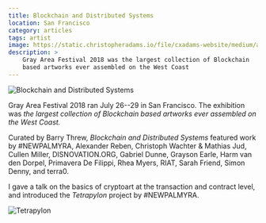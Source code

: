 ```yaml
---
title: Blockchain and Distributed Systems
location: San Francisco
category: articles
tags: artist
image: https://static.christopheradams.io/file/cxadams-website/medium/albums/2018/20180725-20180729_SanFrancisco_GrayArea/20180725-20180729_SanFrancisco_GrayArea_L1002528-0.jpg
description: >
    Gray Area Festival 2018 was the largest collection of Blockchain
    based artworks ever assembled on the West Coast
---
```


![Blockchain and Distributed
Systems](https://static.christopheradams.io/file/cxadams-website/medium/albums/2018/20180730-20180730_SanFrancisco_GrayArea/20180730-20180730_SanFrancisco_GrayArea_L1003046-0.jpg)

Gray Area Festival 2018 ran July 26--29 in San Francisco. The exhibition
was *the largest collection of Blockchain based artworks ever assembled
on the West Coast.*

Curated by Barry Threw, *Blockchain and Distributed Systems* featured
work by #NEWPALMYRA, Alexander Reben, Christoph Wachter & Mathias Jud,
Cullen Miller, DISNOVATION.ORG, Gabriel Dunne, Grayson Earle, Harm van
den Dorpel, Primavera De Filippi, Rhea Myers, RIAT, Sarah Friend, Simon
Denny, and terra0.

I gave a talk on the basics of cryptoart at the transaction and
contract level, and introduced the *Tetrapylon* project by #NEWPALMYRA.

![Tetrapylon](https://static.christopheradams.io/file/cxadams-website/medium/albums/2018/20180725-20180729_SanFrancisco_GrayArea/20180725-20180729_SanFrancisco_GrayArea_L1002552-0.jpg)
